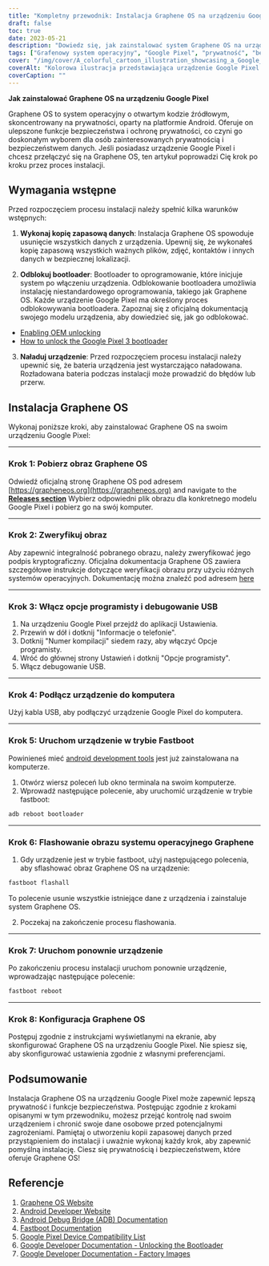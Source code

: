 ```yaml
---
title: "Kompletny przewodnik: Instalacja Graphene OS na urządzeniu Google Pixel"
draft: false
toc: true
date: 2023-05-21
description: "Dowiedz się, jak zainstalować system Graphene OS na urządzeniu Google Pixel, aby zwiększyć prywatność i bezpieczeństwo."
tags: ["Grafenowy system operacyjny", "Google Pixel", "prywatność", "bezpieczeństwo", "Android", "urządzenia mobilne", "system operacyjny", "instrukcja instalacji", "niestandardowa pamięć ROM", "zorientowany na prywatność", "ochrona danych", "bezpieczny system operacyjny", "open-source", "bezpieczeństwo urządzenia", "funkcje prywatności", "dane osobowe", "prywatność mobilna", "prywatność danych", "dostosowanie urządzenia", "technologia", "Instalacja pikseli", "system operacyjny zorientowany na prywatność", "Instalacja Graphene OS", "bezpieczeństwo mobilne", "prywatność i bezpieczeństwo", "Personalizacja urządzenia Pixel", "ulepszenia prywatności", "przewodnik po ochronie danych", "bezpieczny system operacyjny", "Funkcje prywatności pikseli", "prywatność danych mobilnych"]
cover: "/img/cover/A_colorful_cartoon_illustration_showcasing_a_Google_Pixel.png"
coverAlt: "Kolorowa ilustracja przedstawiająca urządzenie Google Pixel z tarczą symbolizującą ulepszone funkcje prywatności i bezpieczeństwa."
coverCaption: ""
---
```


**Jak zainstalować Graphene OS na urządzeniu Google Pixel**

Graphene OS to system operacyjny o otwartym kodzie źródłowym, skoncentrowany na prywatności, oparty na platformie Android. Oferuje on ulepszone funkcje bezpieczeństwa i ochronę prywatności, co czyni go doskonałym wyborem dla osób zainteresowanych prywatnością i bezpieczeństwem danych. Jeśli posiadasz urządzenie Google Pixel i chcesz przełączyć się na Graphene OS, ten artykuł poprowadzi Cię krok po kroku przez proces instalacji.

## Wymagania wstępne

Przed rozpoczęciem procesu instalacji należy spełnić kilka warunków wstępnych:

1. **Wykonaj kopię zapasową danych**: Instalacja Graphene OS spowoduje usunięcie wszystkich danych z urządzenia. Upewnij się, że wykonałeś kopię zapasową wszystkich ważnych plików, zdjęć, kontaktów i innych danych w bezpiecznej lokalizacji.

2. **Odblokuj bootloader**: Bootloader to oprogramowanie, które inicjuje system po włączeniu urządzenia. Odblokowanie bootloadera umożliwia instalację niestandardowego oprogramowania, takiego jak Graphene OS. Każde urządzenie Google Pixel ma określony proces odblokowywania bootloadera. Zapoznaj się z oficjalną dokumentacją swojego modelu urządzenia, aby dowiedzieć się, jak go odblokować.

- [Enabling OEM unlocking](https://grapheneos.org/install/cli#enabling-oem-unlocking)
- [How to unlock the Google Pixel 3 bootloader](https://www.androidauthority.com/unlock-pixel-3-bootloader-915961/)

3. **Naładuj urządzenie**: Przed rozpoczęciem procesu instalacji należy upewnić się, że bateria urządzenia jest wystarczająco naładowana. Rozładowana bateria podczas instalacji może prowadzić do błędów lub przerw.

## Instalacja Graphene OS

Wykonaj poniższe kroki, aby zainstalować Graphene OS na swoim urządzeniu Google Pixel:

______

### Krok 1: Pobierz obraz Graphene OS

Odwiedź oficjalną stronę Graphene OS pod adresem [https://grapheneos.org](https://grapheneos.org) and navigate to the [**Releases section**](https://grapheneos.org/releases) Wybierz odpowiedni plik obrazu dla konkretnego modelu Google Pixel i pobierz go na swój komputer.

______

### Krok 2: Zweryfikuj obraz

Aby zapewnić integralność pobranego obrazu, należy zweryfikować jego podpis kryptograficzny. Oficjalna dokumentacja Graphene OS zawiera szczegółowe instrukcje dotyczące weryfikacji obrazu przy użyciu różnych systemów operacyjnych. Dokumentację można znaleźć pod adresem [here](https://grapheneos.org/usage#verify-grapheneos-image)

______

### Krok 3: Włącz opcje programisty i debugowanie USB

1. Na urządzeniu Google Pixel przejdź do aplikacji Ustawienia.
2. Przewiń w dół i dotknij "Informacje o telefonie".
3. Dotknij "Numer kompilacji" siedem razy, aby włączyć Opcje programisty.
4. Wróć do głównej strony Ustawień i dotknij "Opcje programisty".
5. Włącz debugowanie USB.

______

### Krok 4: Podłącz urządzenie do komputera

Użyj kabla USB, aby podłączyć urządzenie Google Pixel do komputera.

______

### Krok 5: Uruchom urządzenie w trybie Fastboot

Powinieneś mieć [android development tools](https://www.xda-developers.com/install-adb-windows-macos-linux/) jest już zainstalowana na komputerze.

1. Otwórz wiersz poleceń lub okno terminala na swoim komputerze.
2. Wprowadź następujące polecenie, aby uruchomić urządzenie w trybie fastboot:

```bash
adb reboot bootloader
```

______

### Krok 6: Flashowanie obrazu systemu operacyjnego Graphene

1. Gdy urządzenie jest w trybie fastboot, użyj następującego polecenia, aby sflashować obraz Graphene OS na urządzenie:

```bash
fastboot flashall
```

To polecenie usunie wszystkie istniejące dane z urządzenia i zainstaluje system Graphene OS.

2. Poczekaj na zakończenie procesu flashowania.

______

### Krok 7: Uruchom ponownie urządzenie

Po zakończeniu procesu instalacji uruchom ponownie urządzenie, wprowadzając następujące polecenie:

```bash
fastboot reboot
```

______

### Krok 8: Konfiguracja Graphene OS

Postępuj zgodnie z instrukcjami wyświetlanymi na ekranie, aby skonfigurować Graphene OS na urządzeniu Google Pixel. Nie spiesz się, aby skonfigurować ustawienia zgodnie z własnymi preferencjami.

## Podsumowanie

Instalacja Graphene OS na urządzeniu Google Pixel może zapewnić lepszą prywatność i funkcje bezpieczeństwa. Postępując zgodnie z krokami opisanymi w tym przewodniku, możesz przejąć kontrolę nad swoim urządzeniem i chronić swoje dane osobowe przed potencjalnymi zagrożeniami. Pamiętaj o utworzeniu kopii zapasowej danych przed przystąpieniem do instalacji i uważnie wykonaj każdy krok, aby zapewnić pomyślną instalację. Ciesz się prywatnością i bezpieczeństwem, które oferuje Graphene OS!

## Referencje

1. [Graphene OS Website](https://grapheneos.org/)
2. [Android Developer Website](https://developer.android.com/)
3. [Android Debug Bridge (ADB) Documentation](https://developer.android.com/studio/command-line/adb)
4. [Fastboot Documentation](https://developer.android.com/studio/releases/platform-tools#fastboot)
5. [Google Pixel Device Compatibility List](https://grapheneos.org/#devices)
6. [Google Developer Documentation - Unlocking the Bootloader](https://source.android.com/setup/build/running#unlocking-the-bootloader)
7. [Google Developer Documentation - Factory Images](https://developers.google.com/android/images)
